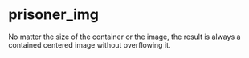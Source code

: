 # prisoner_img
No matter the size of the container or the image, the result is always a contained centered image without overflowing it.
